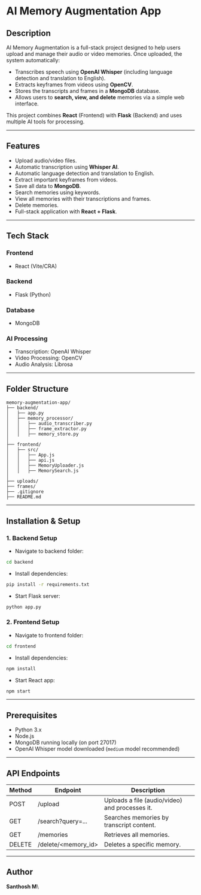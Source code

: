 # AI Memory Augmentation App

## Description

AI Memory Augmentation is a full-stack project designed to help users upload and manage their audio or video memories. Once uploaded, the system automatically:

- Transcribes speech using **OpenAI Whisper** (including language detection and translation to English).
- Extracts keyframes from videos using **OpenCV**.
- Stores the transcripts and frames in a **MongoDB** database.
- Allows users to **search, view, and delete** memories via a simple web interface.

This project combines **React** (Frontend) with **Flask** (Backend) and uses multiple AI tools for processing.

---

## Features

- Upload audio/video files.
- Automatic transcription using **Whisper AI**.
- Automatic language detection and translation to English.
- Extract important keyframes from videos.
- Save all data to **MongoDB**.
- Search memories using keywords.
- View all memories with their transcriptions and frames.
- Delete memories.
- Full-stack application with **React + Flask**.

---

## Tech Stack

### Frontend

- React (Vite/CRA)

### Backend

- Flask (Python)

### Database

- MongoDB

### AI Processing

- Transcription: OpenAI Whisper
- Video Processing: OpenCV
- Audio Analysis: Librosa

---

## Folder Structure

```
memory-augmentation-app/
├── backend/
│   ├── app.py                   
│   ├── memory_processor/
│   │   ├── audio_transcriber.py  
│   │   ├── frame_extractor.py   
│   │   ├── memory_store.py       
│
├── frontend/
│   ├── src/
│   │   ├── App.js                
│   │   ├── api.js                  
│   │   ├── MemoryUploader.js       
│   │   ├── MemorySearch.js         
│
├── uploads/ 
├── frames/ 
├── .gitignore
├── README.md 
```

---

## Installation & Setup

### 1. Backend Setup

- Navigate to backend folder:

```bash
cd backend
```

- Install dependencies:

```bash
pip install -r requirements.txt
```

- Start Flask server:

```bash
python app.py
```

### 2. Frontend Setup

- Navigate to frontend folder:

```bash
cd frontend
```

- Install dependencies:

```bash
npm install
```

- Start React app:

```bash
npm start
```

---

## Prerequisites

- Python 3.x
- Node.js
- MongoDB running locally (on port 27017)
- OpenAI Whisper model downloaded (`medium` model recommended)

---

## API Endpoints

| Method | Endpoint              | Description                                    |
| ------ | --------------------- | ---------------------------------------------- |
| POST   | /upload               | Uploads a file (audio/video) and processes it. |
| GET    | /search?query=...     | Searches memories by transcript content.       |
| GET    | /memories             | Retrieves all memories.                        |
| DELETE | /delete/\<memory\_id> | Deletes a specific memory.                     |

---

## Author

**Santhosh M**\


